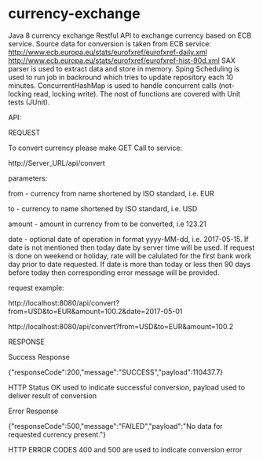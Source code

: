# currency-exchange
Java 8 currency exchange Restful API to exchange currency based on ECB service.
Source data for conversion is taken from ECB service:
 http://www.ecb.europa.eu/stats/eurofxref/eurofxref-daily.xml
 http://www.ecb.europa.eu/stats/eurofxref/eurofxref-hist-90d.xml
SAX parser is used to extract data and store in memory. Sping Scheduling is used to run job in backround which tries to update repository each 10 minutes. ConcurrentHashMap is used to handle concurrent calls (not-locking read, locking write). The nost of functions are covered with Unit tests (JUnit).

API:


REQUEST

To convert currency please make GET Call to service:

http://Server_URL/api/convert


parameters:

from - currency from name shortened by ISO standard, i.e. EUR

to - currency to name shortened by ISO standard, i.e. USD

amount - amount in currency from to be converted, i.e 123.21

date - optional date of operation in format yyyy-MM-dd, i.e. 2017-05-15. If date is not mentioned then today date by server time will be used. If request is done on weekend or holiday, rate will be calulated for the first bank work day prior to date requested.
If date is more than today or less then 90 days before today then corresponding error message will be provided.


request example:

http://localhost:8080/api/convert?from=USD&to=EUR&amount=100.2&date=2017-05-01

http://localhost:8080/api/convert?from=USD&to=EUR&amount=100.2


RESPONSE

Success Response

{"responseCode":200,"message":"SUCCESS","payload":110437.7}

HTTP Status OK used to indicate successful conversion,
payload used to deliver result of conversion


Error Response

{"responseCode":500,"message":"FAILED","payload":"No data for requested currency present."}

HTTP ERROR CODES 400 and 500 are used to indicate conversion error

